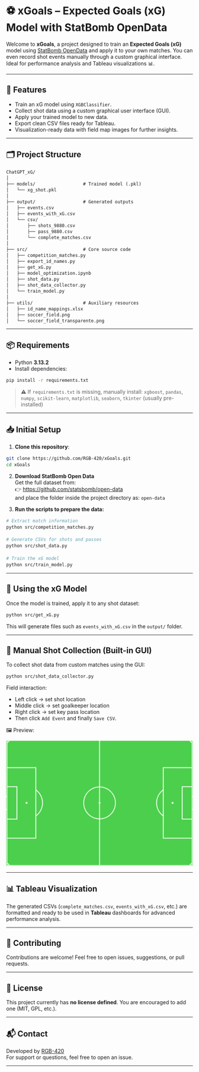 
# ⚽ xGoals – Expected Goals (xG) Model with StatBomb OpenData

Welcome to **xGoals**, a project designed to train an **Expected Goals (xG)** model using [StatBomb OpenData](https://github.com/statsbomb/open-data) and apply it to your own matches. You can even record shot events manually through a custom graphical interface. Ideal for performance analysis and Tableau visualizations 📊.

---

## 🚀 Features

- Train an xG model using `XGBClassifier`.
- Collect shot data using a custom graphical user interface (GUI).
- Apply your trained model to new data.
- Export clean CSV files ready for Tableau.
- Visualization-ready data with field map images for further insights.

---

## 🗂️ Project Structure

```
ChatGPT_xG/
│
├── models/                  # Trained model (.pkl)
│   └── xg_shot.pkl
│
├── output/                  # Generated outputs
│   ├── events.csv
│   ├── events_with_xG.csv
│   └── csv/
│       ├── shots_9880.csv
│       ├── pass_9880.csv
│       └── complete_matches.csv
│
├── src/                     # Core source code
│   ├── competition_matches.py
│   ├── export_id_names.py
│   ├── get_xG.py
│   ├── model_optimization.ipynb
│   ├── shot_data.py
│   ├── shot_data_collector.py
│   └── train_model.py
│
├── utils/                   # Auxiliary resources
│   ├── id_name_mappings.xlsx
│   ├── soccer_field.png
│   └── soccer_field_transparente.png
```

---

## 📦 Requirements

- Python **3.13.2**
- Install dependencies:

```bash
pip install -r requirements.txt
```

> ⚠️ If `requirements.txt` is missing, manually install:
> `xgboost`, `pandas`, `numpy`, `scikit-learn`, `matplotlib`, `seaborn`, `tkinter` (usually pre-installed)

---

## 📥 Initial Setup

1. **Clone this repository**:

```bash
git clone https://github.com/RGB-420/xGoals.git
cd xGoals
```

2. **Download StatBomb Open Data**  
   Get the full dataset from:  
   👉 https://github.com/statsbomb/open-data  
   and place the folder inside the project directory as: `open-data`

3. **Run the scripts to prepare the data:**

```bash
# Extract match information
python src/competition_matches.py

# Generate CSVs for shots and passes
python src/shot_data.py

# Train the xG model
python src/train_model.py
```

---

## 🧠 Using the xG Model

Once the model is trained, apply it to any shot dataset:

```bash
python src/get_xG.py
```

This will generate files such as `events_with_xG.csv` in the `output/` folder.

---

## 🎯 Manual Shot Collection (Built-in GUI)

To collect shot data from custom matches using the GUI:

```bash
python src/shot_data_collector.py
```

Field interaction:

- Left click → set shot location
- Middle click → set goalkeeper location
- Right click → set key pass location
- Then click `Add Event` and finally `Save CSV`.

🖼️ Preview:

![GUI](./utils/soccer_field.png)

---

## 📊 Tableau Visualization

The generated CSVs (`complete_matches.csv`, `events_with_xG.csv`, etc.) are formatted and ready to be used in **Tableau** dashboards for advanced performance analysis.

---

## 🤝 Contributing

Contributions are welcome! Feel free to open issues, suggestions, or pull requests.

---

## 📜 License

This project currently has **no license defined**. You are encouraged to add one (MIT, GPL, etc.).

---

## 📬 Contact

Developed by [RGB-420](https://github.com/RGB-420)  
For support or questions, feel free to open an issue.

---
